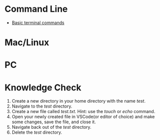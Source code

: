 # Command Line

- [Basic terminal commands](https://developer.mozilla.org/en-US/docs/Learn/Tools_and_testing/Understanding_client-side_tools/Command_line#basic_built-in_terminal_commands)

# Mac/Linux

# PC

# Knowledge Check

1. Create a new directory in your home directory with the name <i>test</i>.
1. Navigate to the <i>test</i> directory.
1. Create a new file called <i>test.txt</i>. Hint: use the <i>touch</i> or <i>echo</i> command.
1. Open your newly created file in VSCode(or editor of choice) and make some changes, save the file, and close it.
1. Navigate back out of the <i>test</i> directory.
1. Delete the <i>test</i> directory.
